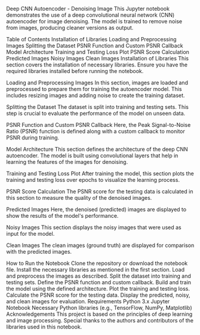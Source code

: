 Deep CNN Autoencoder - Denoising Image
This Jupyter notebook demonstrates the use of a deep convolutional neural network (CNN) autoencoder for image denoising. The model is trained to remove noise from images, producing cleaner versions as output.

Table of Contents
Installation of Libraries
Loading and Preprocessing Images
Splitting the Dataset
PSNR Function and Custom PSNR Callback
Model Architecture
Training and Testing Loss Plot
PSNR Score Calculation
Predicted Images
Noisy Images
Clean Images
Installation of Libraries
This section covers the installation of necessary libraries. Ensure you have the required libraries installed before running the notebook.

Loading and Preprocessing Images
In this section, images are loaded and preprocessed to prepare them for training the autoencoder model. This includes resizing images and adding noise to create the training dataset.

Splitting the Dataset
The dataset is split into training and testing sets. This step is crucial to evaluate the performance of the model on unseen data.

PSNR Function and Custom PSNR Callback
Here, the Peak Signal-to-Noise Ratio (PSNR) function is defined along with a custom callback to monitor PSNR during training.

Model Architecture
This section defines the architecture of the deep CNN autoencoder. The model is built using convolutional layers that help in learning the features of the images for denoising.

Training and Testing Loss Plot
After training the model, this section plots the training and testing loss over epochs to visualize the learning process.

PSNR Score Calculation
The PSNR score for the testing data is calculated in this section to measure the quality of the denoised images.

Predicted Images
Here, the denoised (predicted) images are displayed to show the results of the model's performance.

Noisy Images
This section displays the noisy images that were used as input for the model.

Clean Images
The clean images (ground truth) are displayed for comparison with the predicted images.

How to Run the Notebook
Clone the repository or download the notebook file.
Install the necessary libraries as mentioned in the first section.
Load and preprocess the images as described.
Split the dataset into training and testing sets.
Define the PSNR function and custom callback.
Build and train the model using the defined architecture.
Plot the training and testing loss.
Calculate the PSNR score for the testing data.
Display the predicted, noisy, and clean images for evaluation.
Requirements
Python 3.x
Jupyter Notebook
Necessary Python libraries (e.g., TensorFlow, NumPy, Matplotlib)
Acknowledgements
This project is based on the principles of deep learning and image processing. Special thanks to the authors and contributors of the libraries used in this notebook.
